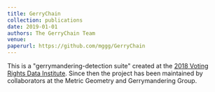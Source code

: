 ```yaml
---
title: GerryChain
collection: publications
date: 2019-01-01
authors: The GerryChain Team
venue:
paperurl: https://github.com/mggg/GerryChain
---
```


This is a "gerrymandering-detection suite" created at the [2018 Voting Rights
Data Institute](https://sites.tufts.edu/vrdi/). Since then the project has been
maintained by collaborators at the Metric Geometry and Gerrymandering Group.
